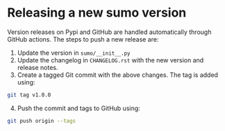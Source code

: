 # Releasing a new sumo version

Version releases on Pypi and GitHub are handled automatically through GitHub
actions. The steps to push a new release are:
1. Update the version in `sumo/__init__.py`
2. Update the changelog in `CHANGELOG.rst` with the new version and
   release notes.
3. Create a tagged Git commit with the above changes. The tag is added using:
```bash
git tag v1.0.0
```
4. Push the commit and tags to GitHub using:
```bash
git push origin --tags
```
